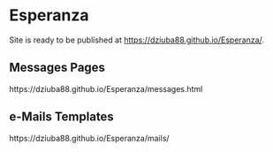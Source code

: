 # Esperanza
Site is ready to be published at https://dziuba88.github.io/Esperanza/. 
<h2> Messages Pages</h2>
https://dziuba88.github.io/Esperanza/messages.html

<h2> e-Mails Templates</h2>
https://dziuba88.github.io/Esperanza/mails/